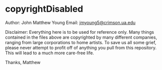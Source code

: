 # copyrightDisabled

Author: John Matthew Young
Email: jmyoung5@crimson.ua.edu

Disclaimer: Everything here is to be used for reference only. Many things contained in the files above are copyrighted by many different companies, ranging from large corporations to home artists. To save us all some grief, please never attempt to profit off of anything you pull from this repository. This will lead to a much more care-free life.

Thanks,
Matthew
